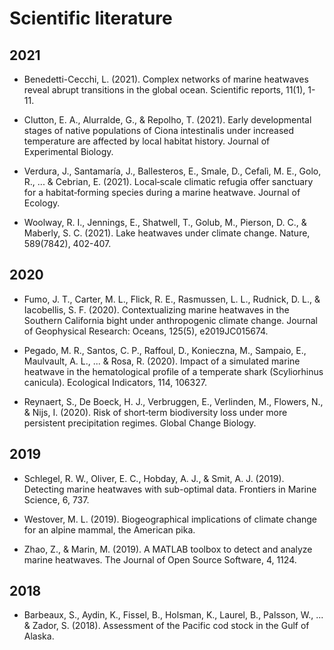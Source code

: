 # Scientific literature

## 2021

- Benedetti-Cecchi, L. (2021). Complex networks of marine heatwaves reveal abrupt transitions in the global ocean. Scientific reports, 11(1), 1-11.

- Clutton, E. A., Alurralde, G., & Repolho, T. (2021). Early developmental stages of native populations of Ciona intestinalis under increased temperature are affected by local habitat history. Journal of Experimental Biology.

- Verdura, J., Santamaría, J., Ballesteros, E., Smale, D., Cefalì, M. E., Golo, R., ... & Cebrian, E. (2021). Local‐scale climatic refugia offer sanctuary for a habitat‐forming species during a marine heatwave. Journal of Ecology.

- Woolway, R. I., Jennings, E., Shatwell, T., Golub, M., Pierson, D. C., & Maberly, S. C. (2021). Lake heatwaves under climate change. Nature, 589(7842), 402-407.

## 2020

- Fumo, J. T., Carter, M. L., Flick, R. E., Rasmussen, L. L., Rudnick, D. L., & Iacobellis, S. F. (2020). Contextualizing marine heatwaves in the Southern California bight under anthropogenic climate change. Journal of Geophysical Research: Oceans, 125(5), e2019JC015674.

- Pegado, M. R., Santos, C. P., Raffoul, D., Konieczna, M., Sampaio, E., Maulvault, A. L., ... & Rosa, R. (2020). Impact of a simulated marine heatwave in the hematological profile of a temperate shark (Scyliorhinus canicula). Ecological Indicators, 114, 106327.

- Reynaert, S., De Boeck, H. J., Verbruggen, E., Verlinden, M., Flowers, N., & Nijs, I. (2020). Risk of short‐term biodiversity loss under more persistent precipitation regimes. Global Change Biology.

## 2019

- Schlegel, R. W., Oliver, E. C., Hobday, A. J., & Smit, A. J. (2019). Detecting marine heatwaves with sub-optimal data. Frontiers in Marine Science, 6, 737.

- Westover, M. L. (2019). Biogeographical implications of climate change for an alpine mammal, the American pika.

- Zhao, Z., & Marin, M. (2019). A MATLAB toolbox to detect and analyze marine heatwaves. The Journal of Open Source Software, 4, 1124.

## 2018

- Barbeaux, S., Aydin, K., Fissel, B., Holsman, K., Laurel, B., Palsson, W., ... & Zador, S. (2018). Assessment of the Pacific cod stock in the Gulf of Alaska.
